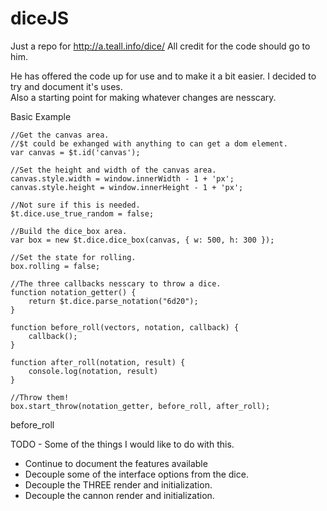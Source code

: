 # diceJS

Just a repo for http://a.teall.info/dice/
All credit for the code should go to him.

He has offered the code up for use and to make it a bit easier. 
I decided to try and document it's uses.  
Also a starting point for making whatever changes are nesscary.

Basic Example

```
//Get the canvas area.
//$t could be exhanged with anything to can get a dom element.
var canvas = $t.id('canvas');

//Set the height and width of the canvas area.
canvas.style.width = window.innerWidth - 1 + 'px';
canvas.style.height = window.innerHeight - 1 + 'px';

//Not sure if this is needed.
$t.dice.use_true_random = false;

//Build the dice_box area.
var box = new $t.dice.dice_box(canvas, { w: 500, h: 300 });

//Set the state for rolling.				
box.rolling = false;

//The three callbacks nesscary to throw a dice.
function notation_getter() {
	return $t.dice.parse_notation("6d20");
}

function before_roll(vectors, notation, callback) {
	callback();
}

function after_roll(notation, result) {
	console.log(notation, result)
}

//Throw them!
box.start_throw(notation_getter, before_roll, after_roll);
```

before_roll


TODO - Some of the things I would like to do with this.
  * Continue to document the features available
  * Decouple some of the interface options from the dice.
  * Decouple the THREE render and initialization.
  * Decouple the cannon render and initialization.
